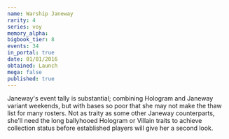 ```yaml
---
name: Warship Janeway
rarity: 4
series: voy
memory_alpha:
bigbook_tier: 8
events: 34
in_portal: true
date: 01/01/2016
obtained: Launch
mega: false
published: true
---
```


Janeway's event tally is substantial; combining Hologram and Janeway variant weekends, but with bases so poor that she may not make the thaw list for many rosters. Not as traity as some other Janeway counterparts, she'll need the long ballyhooed Hologram or Villain traits to achieve collection status before established players will give her a second look.
